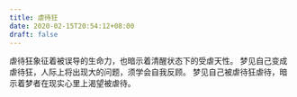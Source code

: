 ```yaml
---
title: 虐待狂
date: 2020-02-15T20:54:12+08:00
draft: false
---
```


虐待狂象征着被误导的生命力，也暗示着清醒状态下的受虐天性。
梦见自己变成虐待狂，人际上将出现大的问题，须学会自我反顾。
梦见自己被虐待狂虐待，暗示着梦者在现实心里上渴望被虐待。
